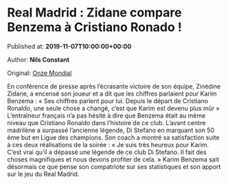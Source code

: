 
# Real Madrid : Zidane compare Benzema à Cristiano Ronado !

Published at: **2019-11-07T10:00:00+00:00**

Author: **Nils Constant**

Original: [Onze Mondial](http://www.onzemondial.com/liga/2019-2020/real-madrid-zidane-compare-benzema-a-cristiano-ronado--201862)

En conférence de presse après l’écrasante victoire de son équipe, Zinédine Zidane, a encensé son joueur et a dit que les chiffres parlaient pour Karim Benzema : « Ses chiffres parlent pour lui. Depuis le départ de Cristiano Ronaldo, une seule chose a changé, c’est que Karim est devenu plus mûr » L’entraîneur français n’a pas hésité à dire que Benzema était au même niveau que Cristiano Ronaldo dans l’histoire de ce club.
L’avant centre madrilène a surpassé l’ancienne légende, Di Stefano en marquant son 50 ème but en Ligue des champions. Son coach a montré sa satisfaction suite à ces deux réalisations de la soirée : « Je suis très heureux pour Karim. C’est vrai qu’il a dépassé une légende de ce club Di Stefano. Il fait des choses magnifiques et nous devons profiter de cela. »
Karim Benzema sait désormais ce que pense son compatriote sur ses statistiques et son apport sur le jeu du Real Madrid.

